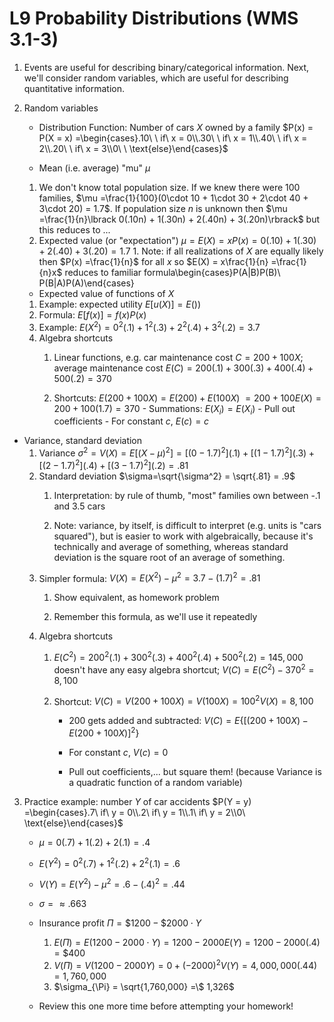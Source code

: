 # L9 Probability Distributions (WMS 3.1-3)

1.  Events are useful for describing binary/categorical information. Next, we'll consider random variables, which are useful for describing quantitative information.

2.  Random variables

    -  Distribution Function: Number of cars $X$ owned by a family $P(x) = P(X = x) =\begin{cases}.10\ \ if\ x = 0\\.30\ \ if\ x = 1\\.40\ \ if\ x = 2\\.20\ \ if\ x = 3\\0\ \ \text{else}\end{cases}$

    -  Mean (i.e. average) "mu" $\mu$
	 1.  We don't know total population size. If we knew there were $100$ families, $\mu =\frac{1}{100}(0\cdot 10 + 1\cdot 30 + 2\cdot 40 + 3\cdot 20) = 1.7$. If population size $n$ is unknown then $\mu =\frac{1}{n}\lbrack 0(.10n) + 1(.30n) + 2(.40n) + 3(.20n)\rbrack$ but this reduces to ...
	 2. Expected value (or "expectation") $\mu = E(X) = xP(x) = 0(.10) + 1(.30) + 2(.40) + 3(.20) = 1.7$
            1.  Note: if all realizations of $X$ are equally likely then $P(x) =\frac{1}{n}$ for all $x$ so $E(X) = x\frac{1}{n} =\frac{1}{n}x$ reduces to familiar formula\begin{cases}P(A|B)P(B)\\ P(B|A)P(A)\end{cases}

    -  Expected value of functions of $X$
	  1.  Example: expected utility $E\lbrack u(X)\rbrack = E()$)
	  2. Formula: $E\lbrack f(x)\rbrack = f(x)P(x)$
	  3. Example: $E(X^{2}) = 0^{2}(.1) + 1^{2}(.3) + 2^{2}(.4) + 3^{2}(.2) = 3.7$
	  4. Algebra shortcuts
     	  1.  Linear functions, e.g. car maintenance cost $C = 200 + 100X$; average maintenance cost $E(C) = 200(.1) + 300(.3) + 400(.4) + 500(.2) = 370$
     	  
     	  3.    Shortcuts: $E(200 + 100X) = E(200) + E(100X)$
 				$= 200 + 100E(X) = 200 + 100(1.7) = 370$
		     -  Summations: $E(X_{i}) = E(X_{i})$
			 -  Pull out coefficients
			 -  For constant $c$, $E(c) = c$


-  Variance, standard deviation
	1.  Variance $\sigma^{2} = V(X) = E\lbrack(X -\mu)^{2}\rbrack =\lbrack(0 - 1.7)^{2}\rbrack(.1) +\lbrack(1 - 1.7)^{2}\rbrack(.3) +\lbrack(2 - 1.7)^{2}\rbrack(.4) +\lbrack(3 - 1.7)^{2}\rbrack(.2) = .81$
	2. Standard deviation $\sigma=\sqrt{\sigma^2} = \sqrt{.81} = .9$
        1.  Interpretation: by rule of thumb, "most" families own between -.1 and 3.5 cars

        2.  Note: variance, by itself, is difficult to interpret (e.g. units is "cars squared"), but is easier to work with algebraically, because it's technically and average of something, whereas standard deviation is the square root of an average of something.
	3. Simpler formula: $V(X) = E(X^{2}) -\mu^{2} = 3.7 -(1.7)^{2} = .81$
         1.  Show equivalent, as homework problem

         2.  Remember this formula, as we'll use it repeatedly
	4. Algebra shortcuts
        1.  $E(C^{2}) = 200^{2}(.1) + 300^{2}(.3) + 400^{2}(.4) + 500^{2}(.2) = 145,000$ doesn't have any easy algebra shortcut; $V(C) = E(C^{2}) - 370^{2} = 8,100$

        2.  Shortcut: $V(C) = V(200 + 100X) = V(100X) = 100^{2}V(X) = 8,100$

            -  $200$ gets added and subtracted: $V(C) = E\{\lbrack(200 + 100X) - E(200 + 100X)\rbrack^{2}\}$

            -  For constant $c$, $V(c) = 0$

            -  Pull out coefficients,\... but square them! (because Variance is a quadratic function of a random variable)


3.  Practice example: number $Y$ of car accidents $P(Y = y) =\begin{cases}.7\ if\ y = 0\\.2\ if\ y = 1\\.1\ if\ y = 2\\0\ \text{else}\end{cases}$

    -  $\mu = 0(.7) + 1(.2) + 2(.1) = .4$

    -  $E(Y^{2}) = 0^{2}(.7) + 1^{2}(.2) + 2^{2}(.1) = .6$

    -  $V(Y) = E(Y^{2}) -\mu^{2} = .6 -(.4)^{2} = .44$

    -  $\sigma =\approx .663$

    -  Insurance profit $\Pi =\$ 1200 -\$ 2000\cdot Y$
		1.  $E(\Pi) = E(1200 - 2000\cdot Y) = 1200 - 2000E(Y) = 1200 - 2000(.4) =\$ 400$
		2. $V(\Pi) = V(1200 - 2000Y) = 0 +(- 2000)^{2}V(Y) = 4,000,000(.44) = 1,760,000$
		3. $\sigma_{\Pi} = \sqrt{1,760,000} =\$ 1,326$

    -  Review this one more time before attempting your homework!